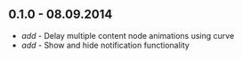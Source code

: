 
## 0.1.0 - 08.09.2014

* _add_ - Delay multiple content node animations using curve
* _add_ - Show and hide notification functionality
